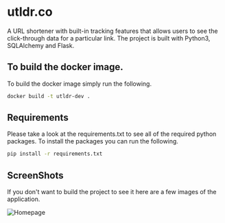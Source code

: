 # utldr.co
A URL shortener with built-in tracking features that allows users to see the
click-through data for a particular link. The project is built with Python3,
SQLAlchemy and Flask.

## To build the docker image.
To build the docker image simply run the following.
```sh
docker build -t utldr-dev .
```

## Requirements
Please take a look at the requirements.txt to see all of the required python
packages.  To install the packages you can run the following.
```sh
pip install -r requirements.txt
```

## ScreenShots
If you don't want to build the project to see it here are a few images of the
application.

![Homepage](/images/logo.png)
